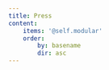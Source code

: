 ```yaml
---
title: Press
content:
    items: '@self.modular'
    order:
        by: basename
        dir: asc
---
```


